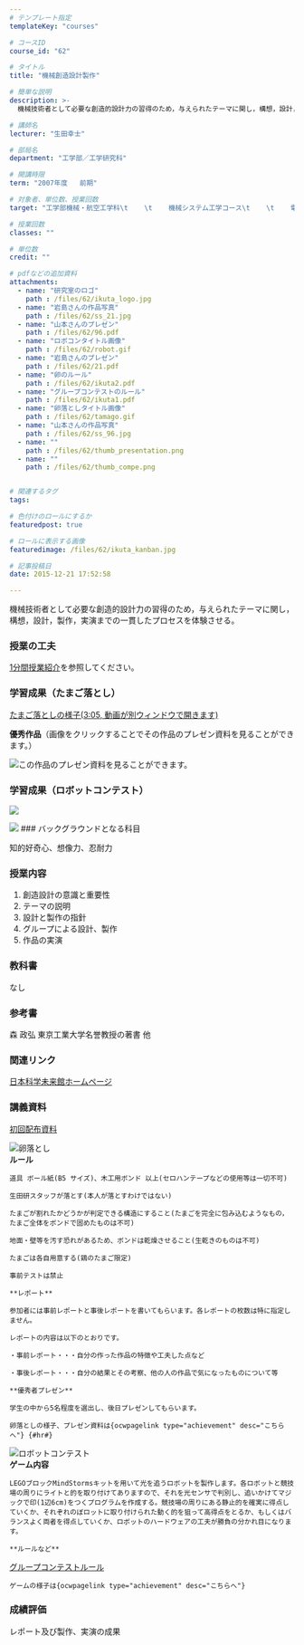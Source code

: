 ```yaml
---
# テンプレート指定
templateKey: "courses"

# コースID
course_id: "62"

# タイトル
title: "機械創造設計製作"

# 簡単な説明
description: >-
  機械技術者として必要な創造的設計力の習得のため，与えられたテーマに関し，構想，設計，製作，実演までの一貫したプロセスを体験させる。...

# 講師名
lecturer: "生田幸士"

# 部局名
department: "工学部／工学研究科"

# 開講時限
term: "2007年度	前期"

# 対象者、単位数、授業回数
target: "工学部機械・航空工学科\t    \t    機械システム工学コース\t    \t    電子機械工学コース\t    \t    \t    \t    2単位、週1回全15回"

# 授業回数
classes: ""

# 単位数
credit: ""

# pdfなどの追加資料
attachments: 
  - name: "研究室のロゴ" 
    path : /files/62/ikuta_logo.jpg
  - name: "岩島さんの作品写真" 
    path : /files/62/ss_21.jpg
  - name: "山本さんのプレゼン" 
    path : /files/62/96.pdf
  - name: "ロボコンタイトル画像" 
    path : /files/62/robot.gif
  - name: "岩島さんのプレゼン" 
    path : /files/62/21.pdf
  - name: "卵のルール" 
    path : /files/62/ikuta2.pdf
  - name: "グループコンテストのルール" 
    path : /files/62/ikuta1.pdf
  - name: "卵落としタイトル画像" 
    path : /files/62/tamago.gif
  - name: "山本さんの作品写真" 
    path : /files/62/ss_96.jpg
  - name: "" 
    path : /files/62/thumb_presentation.png
  - name: "" 
    path : /files/62/thumb_compe.png


# 関連するタグ
tags:

# 色付けのロールにするか
featuredpost: true

# ロールに表示する画像
featuredimage: /files/62/ikuta_kanban.jpg

# 記事投稿日
date: 2015-12-21 17:52:58

---
```

機械技術者として必要な創造的設計力の習得のため，与えられたテーマに関し，構想，設計，製作，実演までの一貫したプロセスを体験させる。
### 授業の工夫


[ 1分間授業紹介](http://nuvideo.media.nagoya-u.ac.jp/embed/57eb37d771b5099d7f124111cb6bbd3ef691eac4)を参照してください。
### 学習成果（たまご落とし）

[たまご落としの様子(3:05, 動画が別ウィンドウで開きます)](http://nuvideo.media.nagoya-u.ac.jp/embed/00da0723a2c5644944c0534dd3f7b2be9cf8bd94) 

**優秀作品**（画像をクリックすることでその作品のプレゼン資料を見ることができます。）  

![この作品のプレゼン資料を見ることができます。](/files/62/ss_96.jpg) 
### 学習成果（ロボットコンテスト）


![](/files/62/thumb_presentation.png) 

![](/files/62/thumb_compe.png) ### バックグラウンドとなる科目

知的好奇心、想像力、忍耐力

### 授業内容

  1. 創造設計の意識と重要性
  2. テーマの説明
  3. 設計と製作の指針
  4. グループによる設計、製作
  5. 作品の実演

### 教科書

なし

### 参考書

森 政弘 東京工業大学名誉教授の著書 他

### 関連リンク

[日本科学未来館ホームページ](http://www.miraikan.jst.go.jp/index.html)

### 講義資料


[初回配布資料](/files/62/ikuta2.pdf) 

![卵落とし](/files/62/tamago.gif)     
    **ルール**
    
    道具 ボール紙(B5 サイズ)、木工用ボンド 以上(セロハンテープなどの使用等は一切不可)
    
    生田研スタッフが落とす(本人が落とすわけではない)
    
    たまごが割れたかどうかが判定できる構造にすること(たまごを完全に包み込むようなもの，たまご全体をボンドで固めたものは不可)
    
    地面・壁等を汚す恐れがあるため、ボンドは乾燥させること(生乾きのものは不可)
    
    たまごは各自用意する(鶏のたまご限定)
    
    事前テストは禁止 
    
    **レポート**
    
    参加者には事前レポートと事後レポートを書いてもらいます。各レポートの枚数は特に指定しません。
    
    レポートの内容は以下のとおりです。
    
    ・事前レポート・・・自分の作った作品の特徴や工夫した点など
    
    ・事後レポート・・・自分の結果とその考察、他の人の作品で気になったものについて等
    
    **優秀者プレゼン**
    
    学生の中から5名程度を選出し、後日プレゼンしてもらいます。
    
    卵落としの様子、プレゼン資料は{ocwpagelink type="achievement" desc="こちらへ"} {#hr#} 
    

![ロボットコンテスト](/files/62/robot.gif)     
    **ゲーム内容**
    
    LEGOブロックMindStormsキットを用いて光を追うロボットを製作します。各ロボットと競技場の周りにライトと的を取り付けてありますので、それを光センサで判別し、追いかけてマジックで印(1辺6cm)をつくプログラムを作成する。競技場の周りにある静止的を確実に得点していくか、それぞれのぼロットに取り付けられた動く的を狙って高得点をとるか、もしくはバランスよく両者を得点していくか、ロボットのハードウェアの工夫が勝負の分かれ目になります。 
    
    **ルールなど**
    

[グループコンテストルール](/files/62/ikuta1.pdf) 
    
    ゲームの様子は{ocwpagelink type="achievement" desc="こちらへ"}

### 成績評価

レポート及び製作、実演の成果
